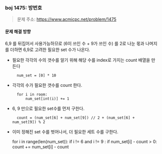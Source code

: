 ### boj 1475: 방번호
> 문제 주소:  https://www.acmicpc.net/problem/1475


#### 문제 해결 방향
6,9 를 뒤집어서 사용가능하므로 (6이 쓰인 수 + 9가 쓰인 수) 를 2로 나눈 몫과 나머지를 더하면 6,9로 고려한 필요한 set 수가 나온다.

- 필요한 각각의 수의 갯수를 알기 위해 해당 수를 index로 가지는 count 배열을 만든다

        num_set = [0] * 10

- 각각의 수가 필요한 갯수를 count 한다.
  
        for i in room:
            num_set[int(i)] += 1
- 6, 9 만으로 필요한 set수를 먼저 구한다.

        count = (num_set[6] + num_set[9]) // 2 + (num_set[6] + num_set[9]) % 2

- 이미 정해진 set 수를 벗어나서, 더 필요한 세트 수를 구한다.


    for i in range(len(num_set)):
        if i != 6 and i != 9 :
            if num_set[i] - count > 0:
                count += num_set[i] - count
